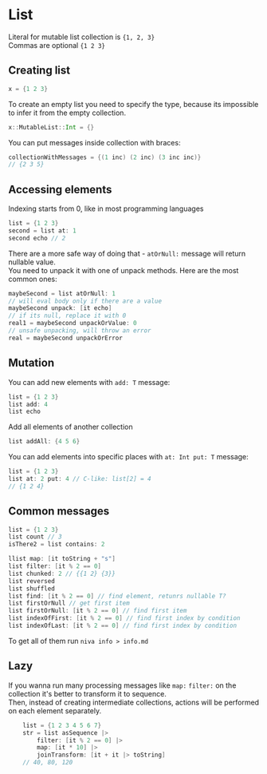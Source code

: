 # List

Literal for mutable list collection is `{1, 2, 3}`  
Commas are optional `{1 2 3}`
## Creating list
```Scala
x = {1 2 3}
```
To create an empty list you need to specify the type, because its impossible to infer it from the empty collection.
```Scala
x::MutableList::Int = {}
```
You can put messages inside collection with braces:
```Scala
collectionWithMessages = {(1 inc) (2 inc) (3 inc inc)}
// {2 3 5}
```

## Accessing elements
Indexing starts from 0, like in most programming languages
```Scala
list = {1 2 3}
second = list at: 1 
second echo // 2
```
There are a more safe way of doing that - `atOrNull:` message will return nullable value.  
You need to unpack it with one of unpack methods. Here are the most common ones:
```Scala
maybeSecond = list atOrNull: 1
// will eval body only if there are a value
maybeSecond unpack: [it echo] 
// if its null, replace it with 0
real1 = maybeSecond unpackOrValue: 0 
// unsafe unpacking, will throw an error
real = maybeSecond unpackOrError 

```

## Mutation
You can add new elements with `add: T` message:
```Scala
list = {1 2 3}
list add: 4
list echo
```
Add all elements of another collection
```Scala
list addAll: {4 5 6}

```

You can add elements into specific places with `at: Int put: T` message:
```Scala
list = {1 2 3}
list at: 2 put: 4 // C-like: list[2] = 4
// {1 2 4}
```

## Common messages
```Scala
list = {1 2 3}
list count // 3
isThere2 = list contains: 2

llist map: [it toString + "s"]
list filter: [it % 2 == 0]
list chunked: 2 // {{1 2} {3}}
list reversed
list shuffled
list find: [it % 2 == 0] // find element, retunrs nullable T?
list firstOrNull // get first item
list firstOrNull: [it % 2 == 0] // find first item
list indexOfFirst: [it % 2 == 0] // find first index by condition
list indexOfLast: [it % 2 == 0] // find first index by condition
```
To get all of them run `niva info > info.md`

## Lazy
If you wanna run many processing messages like `map:` `filter:` on the collection it's better to transform it to sequence.  
Then, instead of creating intermediate collections, actions will be performed on each element separately.
```Scala
    list = {1 2 3 4 5 6 7}
    str = list asSequence |>
        filter: [it % 2 == 0] |> 
        map: [it * 10] |>
        joinTransform: [it + it |> toString]
    // 40, 80, 120
```
